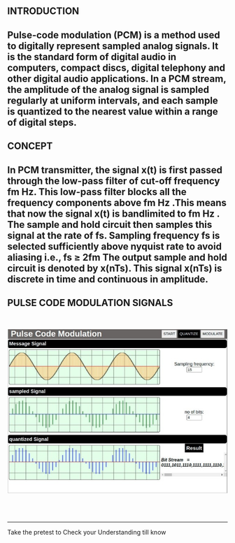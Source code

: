 ## <br>INTRODUCTION <br>

Pulse-code modulation (PCM) is a method used to digitally represent sampled analog signals. It is the standard form of digital audio in computers, compact discs, digital telephony and other digital audio applications. In a PCM stream, the amplitude of the analog signal is sampled regularly at uniform intervals, and each sample is quantized to the nearest value within a range of digital steps.
---

## <b>CONCEPT</b><br>

In PCM transmitter, the signal x(t) is first passed through the low-pass filter of cut-off frequency fm Hz. This low-pass filter blocks all the frequency components above fm Hz .This means that now the signal x(t) is bandlimited to fm Hz . The sample and hold circuit then samples this signal at the rate of fs. Sampling frequency fs is selected sufficiently above nyquist rate to avoid aliasing i.e., fs ≥ 2fm The output sample and hold circuit is denoted by x(nTs). This signal x(nTs) is discrete in time and continuous in amplitude.
---

## <b>PULSE CODE MODULATION SIGNALS</b><br>

<br>

<img src="images/t1.JPEG"/><br><br>



<br>


<hr>

Take the pretest to Check your Understanding till know
